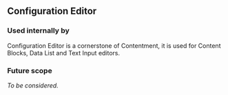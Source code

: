 ﻿## Configuration Editor

### Used internally by

Configuration Editor is a cornerstone of Contentment, it is used for Content Blocks, Data List and Text Input editors.


### Future scope

_To be considered._
